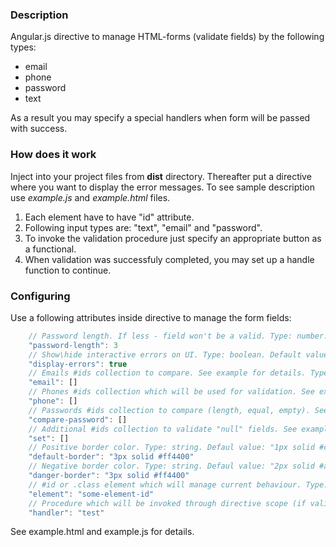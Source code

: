 ### Description

Angular.js directive to manage HTML-forms (validate fields) by the following types:
<ul>
<li> email </li>
<li> phone </li>
<li> password </li>
<li> text </li>
</ul>

As a result you may specify a special handlers when form will be passed with success.

### How does it work

Inject into your project files from <b>dist</b> directory.
Thereafter put a <b><form-validator></form-validator></b> directive where you want to display the error messages.
To see sample description use <i>example.js</i> and <i>example.html</i> files.

<ol>
<li> Each element have to have "id" attribute. </li>
<li> Following input types are: "text", "email" and "password". </li>
<li> To invoke the validation procedure just specify an appropriate button as a functional. </li>
<li> When validation was successfuly completed, you may set up a handle function to continue. </li>
</ol>

### Configuring

Use a following attributes inside <b><form-validator></b> directive to manage the form fields:

```javascript
    // Password length. If less - field won't be a valid. Type: number. Default value: 6.
    "password-length": 3
    // Show\hide interactive errors on UI. Type: boolean. Default value: false.
    "display-errors": true
    // Emails #ids collection to compare. See example for details. Type: array of strings.
    "email": []
    // Phones #ids collection which will be used for validation. See example for details. Type: array of strings.
    "phone": []
    // Passwords #ids collection to compare (length, equal, empty). See example for details. Type: array of strings.
    "compare-password": []
    // Additional #ids collection to validate "null" fields. See example for details. Type: array of strings.
    "set": []
    // Positive border color. Type: string. Defaul value: "1px solid #ccc".
    "default-border": "3px solid #ff4400"
    // Negative border color. Type: string. Defaul value: "2px solid #aa0000".
    "danger-border": "3px solid #ff4400"
    // #id or .class element which will manage current behaviour. Type: string.
    "element": "some-element-id"
    // Procedure which will be invoked through directive scope (if validation result is successful). Type: function.
    "handler": "test" 
```

See example.html and example.js for details.